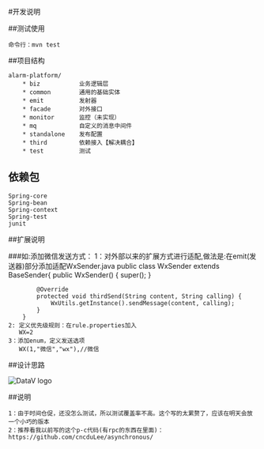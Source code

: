 #开发说明

##测试使用

    命令行：mvn test

##项目结构
	
	alarm-platform/
		* biz           业务逻辑层
		* common        通用的基础实体
		* emit 		    发射器
		* facade  		对外接口
		* monitor  		监控（未实现） 
		* mq            自定义的消息中间件
		* standalone    发布配置
		* third         依赖接入【解决耦合】
		* test          测试
		
## 依赖包
    
    Spring-core
    Spring-bean
    Spring-context
    Spring-test
    junit
    
##扩展说明

###如:添加微信发送方式：
    1：对外部以来的扩展方式进行适配,做法是:在emit(发送器)部分添加适配WxSender.java
        public class WxSender extends BaseSender{
            public WxSender() {
                super();
            }
        
            @Override
            protected void thirdSend(String content, String calling) {
                WxUtils.getInstance().sendMessage(content, calling);
            }
        }
    2: 定义优先级规则：在rule.properties加入
       WX=2 
    3：添加enum，定义发送选项
       WX(1,"微信","wx"),//微信
       
##设计思路
   
   ![DataV logo](https://raw.github.com/cncduLee/alarm-platform/master/work.png)    

##说明
    
    1：由于时间仓促，还没怎么测试，所以测试覆盖率不高。这个写的太累赘了，应该在明天会放一个小巧的版本
    2：推荐看我以前写的这个p-c代码(有rpc的东西在里面)：https://github.com/cncduLee/asynchronous/
     